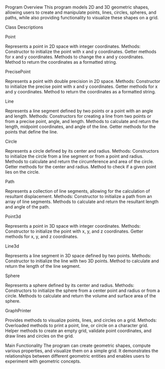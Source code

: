 Program Overview
This program models 2D and 3D geometric shapes, allowing users to create and manipulate points, lines, circles, spheres, and paths, while also providing functionality to visualize these shapes on a grid.

Class Descriptions


Point

Represents a point in 2D space with integer coordinates.
Methods:
Constructor to initialize the point with x and y coordinates.
Getter methods for x and y coordinates.
Methods to change the x and y coordinates.
Method to return the coordinates as a formatted string.


PrecisePoint

Represents a point with double precision in 2D space.
Methods:
Constructor to initialize the precise point with x and y coordinates.
Getter methods for x and y coordinates.
Method to return the coordinates as a formatted string.


Line

Represents a line segment defined by two points or a point with an angle and length.
Methods:
Constructors for creating a line from two points or from a precise point, angle, and length.
Methods to calculate and return the length, midpoint coordinates, and angle of the line.
Getter methods for the points that define the line.


Circle

Represents a circle defined by its center and radius.
Methods:
Constructors to initialize the circle from a line segment or from a point and radius.
Methods to calculate and return the circumference and area of the circle.
Getter methods for the center and radius.
Method to check if a given point lies on the circle.


Path

Represents a collection of line segments, allowing for the calculation of resultant displacement.
Methods:
Constructor to initialize a path from an array of line segments.
Methods to calculate and return the resultant length and angle of the path.


Point3d

Represents a point in 3D space with integer coordinates.
Methods:
Constructor to initialize the point with x, y, and z coordinates.
Getter methods for x, y, and z coordinates.


Line3d

Represents a line segment in 3D space defined by two points.
Methods:
Constructor to initialize the line with two 3D points.
Method to calculate and return the length of the line segment.


Sphere

Represents a sphere defined by its center and radius.
Methods:
Constructors to initialize the sphere from a center point and radius or from a circle.
Methods to calculate and return the volume and surface area of the sphere.


GraphPrinter

Provides methods to visualize points, lines, and circles on a grid.
Methods:
Overloaded methods to print a point, line, or circle on a character grid.
Helper methods to create an empty grid, validate point coordinates, and draw lines and circles on the grid.


Main Functionality
The program can create geometric shapes, compute various properties, and visualize them on a simple grid. It demonstrates the relationships between different geometric entities and enables users to experiment with geometric concepts.


